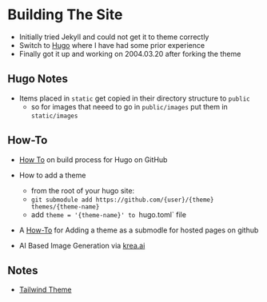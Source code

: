 # Building The Site

- Initially tried Jekyll and could not get it to theme correctly
- Switch to [Hugo](https://gohugo.io) where I have had some prior experience
- Finally got it up and working on 2004.03.20 after forking the theme

## Hugo Notes
- Items placed in `static` get copied in their directory structure to `public`
    - so for images that neeed to go in `public/images` put them in `static/images`

## How-To

- [How To](https://gohugo.io/hosting-and-deployment/hosting-on-github/) on build process for Hugo on GitHub

- How to add a theme
    - from the root of your hugo site:
    - `git submodule add https://github.com/{user}/{theme} themes/{theme-name}`
    - add `theme = '{theme-name}' to `hugo.toml` file

- A [How-To](https://www.adamormsby.com/posts/000/how-to-set-up-a-hugo-site-on-github-pages-with-submodules/) for Adding a theme as a submodle for hosted pages on github

- AI Based Image Generation via [krea.ai](https://www.krea.ai/)

## Notes

- [Tailwind Theme](https://github.com/tomowang/hugo-theme-tailwind)
